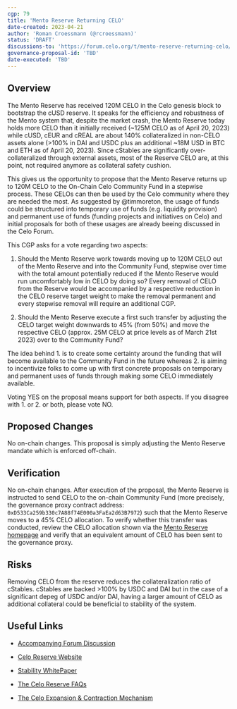 ```yaml
---
cgp: 79
title: 'Mento Reserve Returning CELO'
date-created: 2023-04-21
author: 'Roman Croessmann (@rcroessmann)'
status: 'DRAFT'
discussions-to: 'https://forum.celo.org/t/mento-reserve-returning-celo/5236/36'
governance-proposal-id: 'TBD'
date-executed: 'TBD'
---
```


## Overview

The Mento Reserve has received 120M CELO in the Celo genesis block to bootstrap the cUSD reserve. It speaks for the efficiency and robustness of the Mento system that, despite the market crash, the Mento Reserve today holds more CELO than it initially received (~125M CELO as of April 20, 2023) while cUSD, cEUR and cREAL are about 140% collateralized in non-CELO assets alone (>100% in DAI and USDC plus an additional ~18M USD in BTC and ETH as of April 20, 2023). Since cStables are significantly over-collateralized through external assets, most of the Reserve CELO are, at this point, not required anymore as collateral safety cushion.

This gives us the opportunity to propose that the Mento Reserve returns up to 120M CELO to the On-Chain Celo Community Fund in a stepwise process. These CELOs can then be used by the Celo community where they are needed the most. As suggested by @timmoreton, the usage of funds could be structured into temporary use of funds (e.g. liquidity provision) and permanent use of funds (funding projects and initiatives on Celo) and initial proposals for both of these usages are already beeing discussed in the Celo Forum.

This CGP asks for a vote regarding two aspects:
1. Should the Mento Reserve work towards moving up to 120M CELO out of the Mento Reserve and into the Community Fund, stepwise over time with the total amount potentially reduced if the Mento Reserve would run uncomfortably low in CELO by doing so? Every removal of CELO from the Reserve would be accompanied by a respective reduction in the CELO reserve target weight to make the removal permanent and every stepwise removal will require an additional CGP.

2. Should the Mento Reserve execute a first such transfer by adjusting the CELO target weight downwards to 45% (from 50%) and move the respective CELO (approx. 25M CELO at price levels as of March 21st 2023) over to the Community Fund?

The idea behind 1. is to create some certainty around the funding that will become available to the Community Fund in the future whereas 2. is aiming to incentivize folks to come up with first concrete proposals on temporary and permanent uses of funds through making some CELO immediately available.

Voting YES on the proposal means support for both aspects. If you disagree with 1. or 2. or both, please vote NO.

## Proposed Changes
No on-chain changes. This proposal is simply adjusting the Mento Reserve mandate which is enforced off-chain.

## Verification
No on-chain changes. After execution of the proposal, the Mento Reserve is instructed to send CELO to the on-chain Community Fund (more precisely, the governance proxy contract address: `0xD533Ca259b330c7A88f74E000a3FaEa2d63B7972`) such that the Mento Reserve moves to a 45% CELO allocation. To verify whether this transfer was conducted, review the CELO allocation shown via the [Mento Reserve homepage](https://reserve.mento.org/) and verify that an equivalent amount of CELO has been sent to the governance proxy.

## Risks

Removing CELO from the reserve reduces the collateralization ratio of cStables. cStables are backed >100% by USDC and DAI but in the case of a significant depeg of USDC and/or DAI, having a larger amount of CELO as additional collateral could be beneficial to stability of the system. 

## Useful Links

* [Accompanying Forum Discussion](https://forum.celo.org/t/mento-reserve-returning-celo/5236)
* [Celo Reserve Website](https://celoreserve.org/)

* [Stability WhitePaper](https://celo.org/papers/Celo_Stability_Analysis.pdf)

* [The Celo Reserve FAQs](https://medium.com/celoorg/the-celo-reserve-faqs-f3f7cbb1991f)

* [The Celo Expansion & Contraction Mechanism](https://medium.com/celoorg/zooming-in-on-the-celo-expansion-contraction-mechanism-446ca7abe4f)